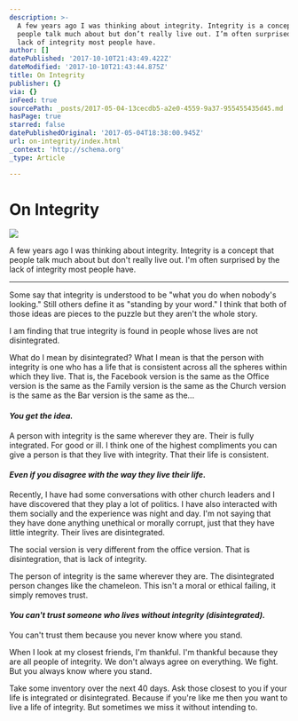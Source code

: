 ```yaml
---
description: >-
  A few years ago I was thinking about integrity. Integrity is a concept that
  people talk much about but don’t really live out. I’m often surprised by the
  lack of integrity most people have.
author: []
datePublished: '2017-10-10T21:43:49.422Z'
dateModified: '2017-10-10T21:43:44.875Z'
title: On Integrity
publisher: {}
via: {}
inFeed: true
sourcePath: _posts/2017-05-04-13cecdb5-a2e0-4559-9a37-955455435d45.md
hasPage: true
starred: false
datePublishedOriginal: '2017-05-04T18:38:00.945Z'
url: on-integrity/index.html
_context: 'http://schema.org'
_type: Article

---
```

# On Integrity
![](https://the-grid-user-content.s3-us-west-2.amazonaws.com/32fe5699-63e4-4985-832a-49bf9c875e56.jpg)

A few years ago I was thinking about integrity. Integrity is a concept that people talk much about but don't really live out. I'm often surprised by the lack of integrity most people have.

---

Some say that integrity is understood to be "what you do when nobody's looking." Still others define it as "standing by your word." I think that both of those ideas are pieces to the puzzle but they aren't the whole story.

I am finding that true integrity is found in people whose lives are not disintegrated.

What do I mean by disintegrated? What I mean is that the person with integrity is one who has a life that is consistent across all the spheres within which they live. That is, the Facebook version is the same as the Office version is the same as the Family version is the same as the Church version is the same as the Bar version is the same as the...

#### _You get the idea._

A person with integrity is the same wherever they are. Their is fully integrated. For good or ill. I think one of the highest compliments you can give a person is that they live with integrity. That their life is consistent.

#### _Even if you disagree with the way they live their life._

Recently, I have had some conversations with other church leaders and I have discovered that they play a lot of politics. I have also interacted with them socially and the experience was night and day. I'm not saying that they have done anything unethical or morally corrupt, just that they have little integrity. Their lives are disintegrated.

The social version is very different from the office version. That is disintegration, that is lack of integrity.

The person of integrity is the same wherever they are. The disintegrated person changes like the chameleon. This isn't a moral or ethical failing, it simply removes trust.

#### _You can't trust someone who lives without integrity (disintegrated)._

You can't trust them because you never know where you stand.

When I look at my closest friends, I'm thankful. I'm thankful because they are all people of integrity. We don't always agree on everything. We fight. But you always know where you stand.

Take some inventory over the next 40 days. Ask those closest to you if your life is integrated or disintegrated. Because if you're like me then you want to live a life of integrity. But sometimes we miss it without intending to.